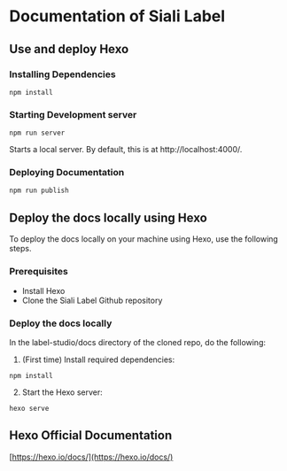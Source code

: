 # Documentation of Siali Label

## Use and deploy Hexo

### Installing Dependencies

```shell
npm install
```

### Starting Development server

```shell
npm run server
```

Starts a local server. By default, this is at http://localhost:4000/.

### Deploying Documentation

```shell
npm run publish
```

## Deploy the docs locally using Hexo
To deploy the docs locally on your machine using Hexo, use the following steps. 

### Prerequisites
- Install Hexo
- Clone the Siali Label Github repository 

### Deploy the docs locally
In the label-studio/docs directory of the cloned repo, do the following:
1. (First time) Install required dependencies:
```shell
npm install
```
2. Start the Hexo server:

```shell
hexo serve
```


## Hexo Official Documentation 
[https://hexo.io/docs/](https://hexo.io/docs/)
